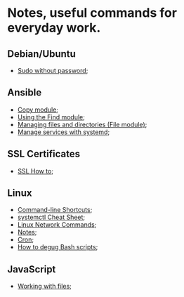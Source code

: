 # Notes, useful commands for everyday work.

## Debian/Ubuntu

- <a href="./sudoWithoutPassword.md">Sudo without password</a>;

## Ansible

- <a href="./ansible/copyModule.md">Copy module</a>;
- <a href="./ansible/findModule.md">Using the Find module</a>;
- <a href="./ansible/fileModule.md">Managing files and directories (File module)</a>;
- <a href="./ansible/systemd.md">Manage services with systemd</a>;

## SSL Certificates

- <a href="./sslHowTo.md">SSL How to</a>;

## Linux

- <a href="./linux/bashClShortcuts.md">Command-line Shortcuts</a>;
- <a href="./linux/systemctlCheatSheet.md">systemctl Cheat Sheet</a>;
- <a href="./linux/linuxNetworkCommands.md">Linux Network Commands</a>;
- <a href="./linux/linuxNotes.md">Notes</a>;
- <a href="./linux/cron.md">Cron</a>;
- <a href="./linux/debugBashScripts.md">How to degug Bash scripts</a>;

## JavaScript

- <a href="./javascript/workingWithFiles.md">Working with files</a>;
